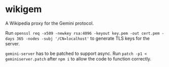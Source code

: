 # wikigem
A Wikipedia proxy for the Gemini protocol.

Run `openssl req -x509 -newkey rsa:4096 -keyout key.pem -out cert.pem -days 365 -nodes -subj '/CN=localhost'` to generate TLS keys for the server.

`gemini-server` has to be patched to support async. Run `patch -p1 < geminiserver.patch` after `npm i` to allow the code to function correctly.

